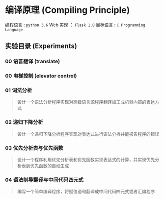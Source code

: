 # 编译原理 (Compiling Principle)

编程语言 : `python 3.6`
Web 实现 ： `Flask 1.0`
目标语言 : `C Programming Language`

## 实验目录 (Experiments)

### 00 语言翻译 (translate)

### 00 电梯控制 (elevator control)

### 01 词法分析

> 设计一个语法分析程序实现对高级语言源程序翻译加工成机器内部的表达方式


### 02 递归下降分析

> 设计一个递归下降分析程序实现对表达式进行语法分析并能报告程序的错误

### 03 优先分析表与优先函数

> 设计一个程序利用优先分析表和优先函数实现表达式的计算，并实现优先分析表到优先函数的自动生成

### 04 语法制导翻译与中间代码四元式

> 编写一个简单编译程序，将赋值语句翻译成中间代码四元式或者汇编程序




